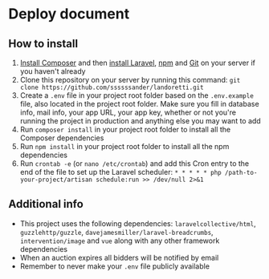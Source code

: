 # Deploy document

## How to install
1. [Install Composer](https://getcomposer.org/download/) and then [install Laravel](https://laravel.com/docs/5.5/installation), [npm](https://www.npmjs.com/get-npm) and [Git](https://git-scm.com/book/en/v2/Getting-Started-Installing-Git) on your server if you haven't already
2. Clone this repository on your server by running this command: `git clone https://github.com/ssssssander/landoretti.git`
3. Create a `.env` file in your project root folder based on the `.env.example` file, also located in the project root folder. Make sure you fill in database info, mail info, your app URL, your app key, whether or not you're running the project in production and anything else you may want to add
4. Run `composer install` in your project root folder to install all the Composer dependencies
5. Run `npm install` in your project root folder to install all the npm dependencies
6. Run `crontab -e` (or `nano /etc/crontab`) and add this Cron entry to the end of the file to set up the Laravel scheduler: `* * * * * php /path-to-your-project/artisan schedule:run >> /dev/null 2>&1`

## Additional info
- This project uses the following dependencies: `laravelcollective/html`, `guzzlehttp/guzzle`, `davejamesmiller/laravel-breadcrumbs`, `intervention/image` and `vue` along with any other framework dependencies
- When an auction expires all bidders will be notified by email
- Remember to never make your `.env` file publicly available
